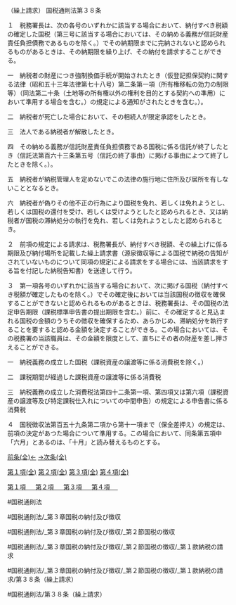 （繰上請求）
国税通則法第３８条

１　税務署長は、次の各号のいずれかに該当する場合において、納付すべき税額の確定した国税（第三号に該当する場合においては、その納める義務が信託財産責任負担債務であるものを除く。）でその納期限までに完納されないと認められるものがあるときは、その納期限を繰り上げ、その納付を請求することができる。

一　納税者の財産につき強制換価手続が開始されたとき（仮登記担保契約に関する法律（昭和五十三年法律第七十八号）第二条第一項（所有権移転の効力の制限等）（同法第二十条（土地等の所有権以外の権利を目的とする契約への準用）において準用する場合を含む。）の規定による通知がされたときを含む。）。

二　納税者が死亡した場合において、その相続人が限定承認をしたとき。

三　法人である納税者が解散したとき。

四　その納める義務が信託財産責任負担債務である国税に係る信託が終了したとき（信託法第百六十三条第五号（信託の終了事由）に掲げる事由によつて終了したときを除く。）。

五　納税者が納税管理人を定めないでこの法律の施行地に住所及び居所を有しないこととなるとき。

六　納税者が偽りその他不正の行為により国税を免れ、若しくは免れようとし、若しくは国税の還付を受け、若しくは受けようとしたと認められるとき、又は納税者が国税の滞納処分の執行を免れ、若しくは免れようとしたと認められるとき。

２　前項の規定による請求は、税務署長が、納付すべき税額、その繰上げに係る期限及び納付場所を記載した繰上請求書（源泉徴収等による国税で納税の告知がされていないものについて同項の規定による請求をする場合には、当該請求をする旨を付記した納税告知書）を送達して行う。

３　第一項各号のいずれかに該当する場合において、次に掲げる国税（納付すべき税額が確定したものを除く。）でその確定後においては当該国税の徴収を確保することができないと認められるものがあるときは、税務署長は、その国税の法定申告期限（課税標準申告書の提出期限を含む。）前に、その確定すると見込まれる国税の金額のうちその徴収を確保するため、あらかじめ、滞納処分を執行することを要すると認める金額を決定することができる。この場合においては、その税務署の当該職員は、その金額を限度として、直ちにその者の財産を差し押さえることができる。

一　納税義務の成立した国税（課税資産の譲渡等に係る消費税を除く。）

二　課税期間が経過した課税資産の譲渡等に係る消費税

三　納税義務の成立した消費税法第四十二条第一項、第四項又は第六項（課税資産の譲渡等及び特定課税仕入れについての中間申告）の規定による申告書に係る消費税

４　国税徴収法第百五十九条第二項から第十一項まで（保全差押え）の規定は、前項の決定があつた場合について準用する。この場合において、同条第五項中「六月」とあるのは、「十月」と読み替えるものとする。

[前条(全)←](国税通則法＿＿＿＿＿第３７条_.md)    [→次条(全)](国税通則法＿＿＿＿＿第３９条_.md)

[第１項(全)](国税通則法＿＿＿＿＿第３８条第１項_.md)  [第２項(全)](国税通則法＿＿＿＿＿第３８条第２項_.md)  [第３項(全)](国税通則法＿＿＿＿＿第３８条第３項_.md)  [第４項(全)](国税通則法＿＿＿＿＿第３８条第４項_.md)  

[第１項 　 ](国税通則法＿＿＿＿＿第３８条第１項.md)  [第２項 　 ](国税通則法＿＿＿＿＿第３８条第２項.md)  [第３項 　 ](国税通則法＿＿＿＿＿第３８条第３項.md)  [第４項 　 ](国税通則法＿＿＿＿＿第３８条第４項.md)  

#国税通則法

#国税通則法/_第３章国税の納付及び徴収

#国税通則法/_第３章国税の納付及び徴収/_第２節国税の徴収

#国税通則法/_第３章国税の納付及び徴収/_第２節国税の徴収/_第１款納税の請求

#国税通則法/_第３章国税の納付及び徴収/_第２節国税の徴収/_第１款納税の請求/第３８条（繰上請求）

#国税通則法/第３８条（繰上請求）

